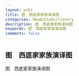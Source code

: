 ```yaml
---
layout: wiki
title: 图　西底家家族演译图
categories: NewBibleDictionary
description: 图　西底家家族演译图
keywords: 图　西底家家族演译图
comments: false
---
```


## 图　西底家家族演译图



图　西底家家族演译图






